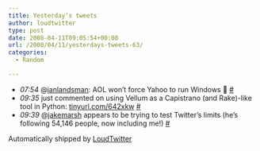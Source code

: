 ```yaml
---
title: Yesterday’s tweets
author: loudtwitter
type: post
date: 2008-04-11T09:05:54+00:00
url: /2008/04/11/yesterdays-tweets-63/
categories:
  - Random

---
```

  * _07:54_ @[ianlandsman][1]: AOL won&#8217;t force Yahoo to run Windows 🙂 [#][2]
  * _09:35_ just commented on using Vellum as a Capistrano (and Rake)-like tool in Python: [tinyurl.com/642xkw][3] [#][4]
  * _09:39_ @[jakemarsh][5] appears to be trying to test Twitter&#8217;s limits (he&#8217;s following 54,146 people, now including me!) [#][6]

Automatically shipped by [LoudTwitter][7]

 [1]: http://twitter.com/ianlandsman
 [2]: http://twitter.com/dangoor/statuses/786401518
 [3]: http://tinyurl.com/642xkw
 [4]: http://twitter.com/dangoor/statuses/786453370
 [5]: http://twitter.com/jakemarsh
 [6]: http://twitter.com/dangoor/statuses/786455649
 [7]: http://www.loudtwitter.com